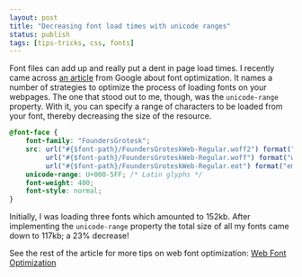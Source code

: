 ```yaml
---
layout: post
title: "Decreasing font load times with unicode ranges"
status: publish
tags: [tips-tricks, css, fonts]
---
```


Font files can add up and really put a dent in page load times. I recently came across [an article](https://developers.google.com/web/fundamentals/performance/optimizing-content-efficiency/webfont-optimization) from Google about font optimization. It names a number of strategies to optimize the process of loading fonts on your webpages. The one that stood out to me, though, was the `unicode-range` property. With it, you can specify a range of characters to be loaded from your font, thereby decreasing the size of the resource.

```css
@font-face {
    font-family: "FoundersGrotesk";
    src: url("#{$font-path}/FoundersGroteskWeb-Regular.woff2") format("woff2"),
         url("#{$font-path}/FoundersGroteskWeb-Regular.woff") format("woff"),
         url("#{$font-path}/FoundersGroteskWeb-Regular.eot") format("embedded-opentype");
    unicode-range: U+000-5FF; /* Latin glyphs */
    font-weight: 400;
    font-style: normal;
}
```

Initially, I was loading three fonts which amounted to 152kb. After implementing the `unicode-range` property the total size of all my fonts came down to 117kb; a 23% decrease!

See the rest of the article for more tips on web font optimization:
[Web Font Optimization](https://developers.google.com/web/fundamentals/performance/optimizing-content-efficiency/webfont-optimization)